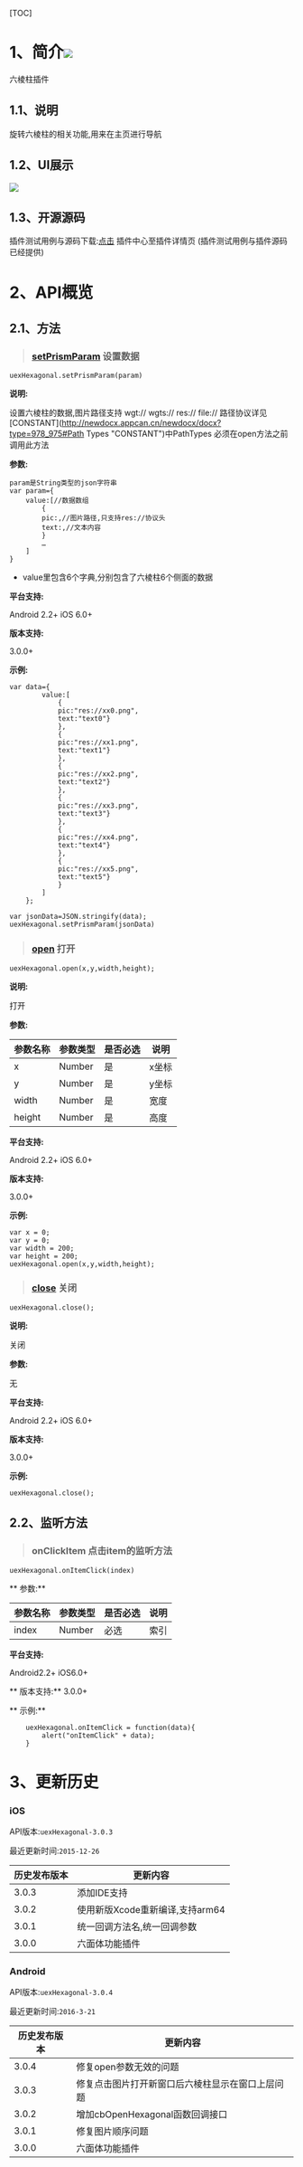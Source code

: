 

[TOC]
# 1、简介[![](http://appcan-download.oss-cn-beijing.aliyuncs.com/%E5%85%AC%E6%B5%8B%2Fgf.png)]() 
六棱柱插件
## 1.1、说明
 旋转六棱柱的相关功能,用来在主页进行导航
## 1.2、UI展示
 ![](http://newdocx.appcan.cn/docximg/142201n2015u6l16o.jpg)
 
## 1.3、开源源码
插件测试用例与源码下载:[点击](http://plugin.appcan.cn/details.html?id=173_index) 插件中心至插件详情页 (插件测试用例与插件源码已经提供)
# 2、API概览

## 2.1、方法

> ### [setPrismParam](#setPrismParam) 设置数据

`uexHexagonal.setPrismParam(param)  `

**说明:**

设置六棱柱的数据,图片路径支持 wgt:// wgts:// res:// file://  路径协议详见[CONSTANT](http://newdocx.appcan.cn/newdocx/docx?type=978_975#Path Types "CONSTANT")中PathTypes
必须在open方法之前调用此方法

**参数:**

```
param是String类型的json字符串
var param={
    value:[//数据数组
        {
        pic:,//图片路径,只支持res://协议头
        text:,//文本内容
        }
        …   
    ]
}

```
    
* value里包含6个字典,分别包含了六棱柱6个侧面的数据

**平台支持:**

Android 2.2+
iOS 6.0+

**版本支持:**

3.0.0+

**示例:**

```
var data={
        value:[
            {
            pic:"res://xx0.png",
            text:"text0"}
            },
            {
            pic:"res://xx1.png",
            text:"text1"}
            },
            {
            pic:"res://xx2.png",
            text:"text2"}
            },
            {
            pic:"res://xx3.png",
            text:"text3"}
            },
            {
            pic:"res://xx4.png",
            text:"text4"}
            },
            {
            pic:"res://xx5.png",
            text:"text5"}
            }
        ]
    };
                                
var jsonData=JSON.stringify(data);   
uexHexagonal.setPrismParam(jsonData)    

```

> ### [open](#open) 打开

`uexHexagonal.open(x,y,width,height);`

**说明:**

打开  

**参数:**

|参数名称|参数类型 | 是否必选|  说明 |
|-----|-----|-----|----- |
| x | Number | 是 | x坐标 |
| y | Number | 是 | y坐标 |
| width | Number | 是 | 宽度 |
|height|Number|是|高度|

**平台支持:**

Android 2.2+
iOS 6.0+

**版本支持:**

3.0.0+

**示例:**

```
var x = 0;     
var y = 0;      
var width = 200; 
var height = 200;                               
uexHexagonal.open(x,y,width,height);

```
> ### [close](#close) 关闭

`uexHexagonal.close();`

**说明:**

关闭

**参数:**

无

**平台支持:**

Android 2.2+
iOS 6.0+

**版本支持:**

3.0.0+

**示例:**

```                         
uexHexagonal.close();

```
## 2.2、监听方法

> ### onClickItem  点击item的监听方法

`uexHexagonal.onItemClick(index)    `   

** 参数:**
 
|参数名称|参数类型 | 是否必选|  说明 |
|-----|-----|-----|----- |
| index | Number | 必选 |索引 |
 

**平台支持:**

Android2.2+
iOS6.0+

** 版本支持:**
3.0.0+

**  示例:**
```
    uexHexagonal.onItemClick = function(data){
        alert("onItemClick" + data);
    }
```

        
        
# 3、更新历史

### iOS

API版本:`uexHexagonal-3.0.3`

最近更新时间:`2015-12-26`

| 历史发布版本 | 更新内容 |
| ----- | ----- |
| 3.0.3 | 添加IDE支持 |
| 3.0.2 | 使用新版Xcode重新编译,支持arm64 |
| 3.0.1 | 统一回调方法名,统一回调参数 |
| 3.0.0 | 六面体功能插件 |

### Android

API版本:`uexHexagonal-3.0.4`

最近更新时间:`2016-3-21`

| 历史发布版本 | 更新内容 |
| ----- | ----- |
| 3.0.4 | 修复open参数无效的问题 |
| 3.0.3 | 修复点击图片打开新窗口后六棱柱显示在窗口上层问题 |
| 3.0.2 | 增加cbOpenHexagonal函数回调接口 |
| 3.0.1 | 修复图片顺序问题 |
| 3.0.0 | 六面体功能插件 |

